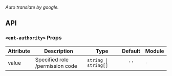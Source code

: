 ```yaml

```

*Auto translate by google.*


## API


### `<ent-authority>` Props

|Attribute|Description|Type|Default|Module|
|---|---|---|:---:|---|
|value|Specified role /permission code|`string \| string[]`|`''`|`-`|


